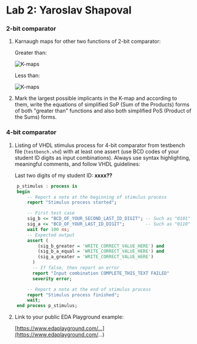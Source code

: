 # Lab 2: Yaroslav Shapoval

### 2-bit comparator

1. Karnaugh maps for other two functions of 2-bit comparator:

   Greater than:

   ![K-maps](images/kmap_empty.png)

   Less than:

   ![K-maps](images/kmap_empty.png)

2. Mark the largest possible implicants in the K-map and according to them, write the equations of simplified SoP (Sum of the Products) forms of both "greater than" functions and also both simplified PoS (Product of the Sums) forms.

<!--
   ![Logic functions](images/comparator_min.png)
-->

### 4-bit comparator

1. Listing of VHDL stimulus process for 4-bit comparator from testbench file (`testbench.vhd`) with at least one assert (use BCD codes of your student ID digits as input combinations). Always use syntax highlighting, meaningful comments, and follow VHDL guidelines:

   Last two digits of my student ID: **xxxx??**

```vhdl
    p_stimulus : process is
    begin
        -- Report a note at the beginning of stimulus process
        report "Stimulus process started";

        -- First test case
        sig_b <= "BCD_OF_YOUR_SECOND_LAST_ID_DIGIT"; -- Such as "0101" if ID = xxxx56
        sig_a <= "BCD_OF_YOUR_LAST_ID_DIGIT";        -- Such as "0110" if ID = xxxx56
        wait for 100 ns;
        -- Expected output
        assert (
            (sig_b_greater = 'WRITE_CORRECT_VALUE_HERE') and
            (sig_b_a_equal = 'WRITE_CORRECT_VALUE_HERE') and
            (sig_a_greater = 'WRITE_CORRECT_VALUE_HERE')
          )
          -- If false, then report an error
          report "Input combination COMPLETE_THIS_TEXT FAILED"
          severity error;

        -- Report a note at the end of stimulus process
        report "Stimulus process finished";
        wait;
    end process p_stimulus;
```

2. Link to your public EDA Playground example:

   [https://www.edaplayground.com/...](https://www.edaplayground.com/...)
